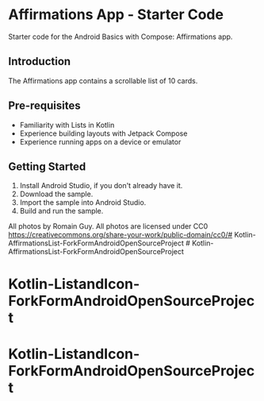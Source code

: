 Affirmations App - Starter Code
================================

Starter code for the Android Basics with Compose: Affirmations app.


Introduction
------------
The Affirmations app contains a scrollable list of 10 cards.


Pre-requisites
--------------
* Familiarity with Lists in Kotlin
* Experience building layouts with Jetpack Compose
* Experience running apps on a device or emulator


Getting Started
---------------
1. Install Android Studio, if you don't already have it.
2. Download the sample.
3. Import the sample into Android Studio.
4. Build and run the sample.

All photos by Romain Guy. All photos are licensed under CC0 https://creativecommons.org/share-your-work/public-domain/cc0/#   K o t l i n - A f f i r m a t i o n s L i s t - F o r k F o r m A n d r o i d O p e n S o u r c e P r o j e c t  
 # Kotlin-AffirmationsList-ForkFormAndroidOpenSourceProject
# Kotlin-ListandIcon-ForkFormAndroidOpenSourceProject
# Kotlin-ListandIcon-ForkFormAndroidOpenSourceProject
